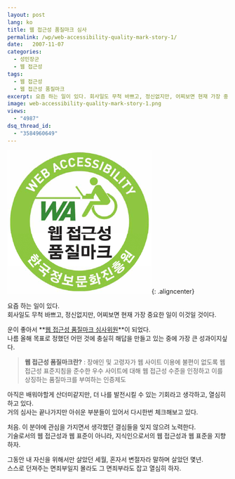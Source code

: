 ```yaml
---
layout: post
lang: ko
title: 웹 접근성 품질마크 심사
permalink: /wp/web-accessibility-quality-mark-story-1/
date:   2007-11-07
categories:
  - 성민장군
  - 웹 접근성
tags:
  - 웹 접근성
  - 웹 접근성 품질마크
excerpt: 요즘 하는 일이 있다. 회사일도 무척 바쁘고, 정신없지만, 어찌보면 현재 가장 중요한 일이 이것일 것이다. 운이 좋아서 웹 접근성 품질마크 심사위원이 되었다. 나름 올해 목표로 정했던 어떤 것에 충실히 해답을 만들고 있는 중에 가장 큰 성과이지싶다. 아직은 배워야할게 산더미같지만,  나를 발전시킬 수 있는 기회라고 생각하고, 열심히 하고 있다. 거의 심사는 끝나가지만 아쉬운 부분들이 있어서 다시한번 체크해보고 있다. 처음. 이 분야에 관심을 가지면서 생각했던 결심들을 잊지 않으려 노력한다. 기술로서의 웹 접근성과 웹 표준이 아니라, 지식인으로서의 웹 접근성과 웹 표준을 지향하자. [...]
image: web-accessibility-quality-mark-story-1.png
views:
  - "4987"
dsq_thread_id:
  - "3584960649"
---
```


![한국정보문화진흥원 웹 접근성 품질마크](/assets/img/2007/071108_img_01.gif){: .aligncenter}

요즘 하는 일이 있다.  
회사일도 무척 바쁘고, 정신없지만, 어찌보면 현재 가장 중요한 일이 이것일 것이다.  

운이 좋아서 **[웹 접근성 품질마크 심사위원](http://www.iabf.or.kr/Lab/Certification)**이 되었다.  
나름 올해 목표로 정했던 어떤 것에 충실히 해답을 만들고 있는 중에 가장 큰 성과이지싶다.  

> **웹 접근성 품질마크란?**
> :  장애인 및 고령자가 웹 사이트 이용에 불편이 없도록 웹 접근성 표준지침을 준수한 우수 사이트에 대해 웹 접근성 수준을 인정하고 이를 상징하는 품질마크를 부여하는 인증제도

아직은 배워야할게 산더미같지만, 더 나를 발전시킬 수 있는 기회라고 생각하고, 열심히 하고 있다.  
거의 심사는 끝나가지만 아쉬운 부분들이 있어서 다시한번 체크해보고 있다.

처음. 이 분야에 관심을 가지면서 생각했던 결심들을 잊지 않으려 노력한다.  
기술로서의 웹 접근성과 웹 표준이 아니라, 지식인으로서의 웹 접근성과 웹 표준을 지향하자.

그동안 내 자신을 위해서만 살았던 세월, 혼자서 변절자라 말하며 살았던 몇년.  
스스로 던져주는 면죄부일지 몰라도 그 면죄부라도 잡고 열심히 하자.
